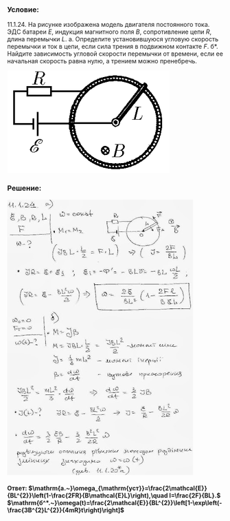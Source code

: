 ###  Условие:

$11.1.24.$ На рисунке изображена модель двигателя постоянного тока. ЭДС батареи $E$, индукция магнитного поля $B$, сопротивление цепи $R$, длина перемычки $L$. а. Определите установившуюся угловую скорость перемычки и ток в цепи, если сила трения в подвижном контакте $F$.
б*. Найдите зависимость угловой скорости перемычки от времени, если ее начальная скорость равна нулю, а трением можно пренебречь.

![К задаче $11.1.24$|378x237, 35%](../../img/11.1.24/11.1.24.png)

###  Решение:

![|433x640, 67%](../../img/11.1.24/11124.JPG)

####  Ответ: $\mathrm{а.~}\omega_{\mathrm{уст}}=\frac{2\mathcal{E}}{BL^{2}}\left(1-\frac{2FR}{B\mathcal{E}L}\right),\quad I=\frac{2F}{BL}.$ $\mathrm{б^*.~}\omega(t)=\frac{2\mathcal{E}}{BL^{2}}\left[1-\exp\left(-\frac{3B^{2}L^{2}}{4mR}t\right)\right]$